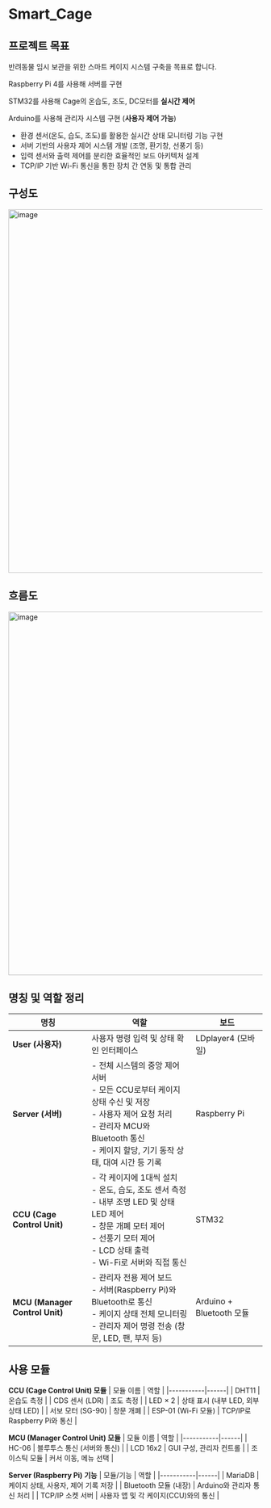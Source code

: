 # Smart_Cage

## 프로젝트 목표
반려동물 임시 보관을 위한 스마트 케이지 시스템 구축을 목표로 합니다.

Raspberry Pi 4를 사용해 서버를 구현

STM32를 사용해 Cage의 온습도, 조도, DC모터를 **실시간 제어**

Arduino를 사용해 관리자 시스템 구현 (**사용자 제어 가능**)
- 환경 센서(온도, 습도, 조도)를 활용한 실시간 상태 모니터링 기능 구현
- 서버 기반의 사용자 제어 시스템 개발 (조명, 환기창, 선풍기 등)
- 입력 센서와 출력 제어를 분리한 효율적인 보드 아키텍처 설계
- TCP/IP 기반 Wi-Fi 통신을 통한 장치 간 연동 및 통합 관리


## 구성도
<img width="1280" height="720" alt="image" src="https://github.com/user-attachments/assets/c71615dc-08b6-4864-b9bf-99865a3c03e5" />


## 흐름도
<img width="1280" height="720" alt="image" src="https://github.com/user-attachments/assets/fa78d1c5-d76d-4b0e-ba7c-5e9596036376" />


## 명칭 및 역할 정리
| 명칭 | 역할 | 보드 |
|------|------|------|
| **User (사용자)** | 사용자 명령 입력 및 상태 확인 인터페이스 | LDplayer4 (모바일) |
| **Server (서버)** | - 전체 시스템의 중앙 제어 서버<br>- 모든 CCU로부터 케이지 상태 수신 및 저장<br>- 사용자 제어 요청 처리<br>- 관리자 MCU와 Bluetooth 통신<br>- 케이지 할당, 기기 동작 상태, 대여 시간 등 기록 | Raspberry Pi |
| **CCU (Cage Control Unit)** | - 각 케이지에 1대씩 설치<br>- 온도, 습도, 조도 센서 측정<br>- 내부 조명 LED 및 상태 LED 제어<br>- 창문 개폐 모터 제어<br>- 선풍기 모터 제어<br>- LCD 상태 출력<br>- Wi-Fi로 서버와 직접 통신 | STM32 |
| **MCU (Manager Control Unit)** | - 관리자 전용 제어 보드<br>- 서버(Raspberry Pi)와 Bluetooth로 통신<br>- 케이지 상태 전체 모니터링<br>- 관리자 제어 명령 전송 (창문, LED, 팬, 부저 등) | Arduino + Bluetooth 모듈 |


## 사용 모듈
**CCU (Cage Control Unit) 모듈**
| 모듈 이름 | 역할 |
|-----------|------|
| DHT11 | 온습도 측정 |
| CDS 센서 (LDR) | 조도 측정 |
| LED × 2 | 상태 표시 (내부 LED, 외부 상태 LED) |
| 서보 모터 (SG-90) | 창문 개폐 |
| ESP-01 (Wi-Fi 모듈) | TCP/IP로 Raspberry Pi와 통신 |

**MCU (Manager Control Unit) 모듈**
| 모듈 이름 | 역할 |
|-----------|------|
| HC-06 | 블루투스 통신 (서버와 통신) |
| LCD 16x2 | GUI 구성, 관리자 컨트롤 |
| 조이스틱 모듈 | 커서 이동, 메뉴 선택 |

**Server (Raspberry Pi) 기능**
| 모듈/기능 | 역할 |
|-----------|------|
| MariaDB | 케이지 상태, 사용자, 제어 기록 저장 |
| Bluetooth 모듈 (내장) | Arduino와 관리자 통신 처리 |
| TCP/IP 소켓 서버 | 사용자 앱 및 각 케이지(CCU)와의 통신 |
